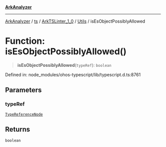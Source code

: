 [**ArkAnalyzer**](../../../../../../../../README.md)

***

[ArkAnalyzer](../../../../../../../../globals.md) / [ts](../../../../../README.md) / [ArkTSLinter\_1\_0](../../../README.md) / [Utils](../README.md) / isEsObjectPossiblyAllowed

# Function: isEsObjectPossiblyAllowed()

> **isEsObjectPossiblyAllowed**(`typeRef`): `boolean`

Defined in: node\_modules/ohos-typescript/lib/typescript.d.ts:8761

## Parameters

### typeRef

[`TypeReferenceNode`](../../../../../interfaces/TypeReferenceNode.md)

## Returns

`boolean`
